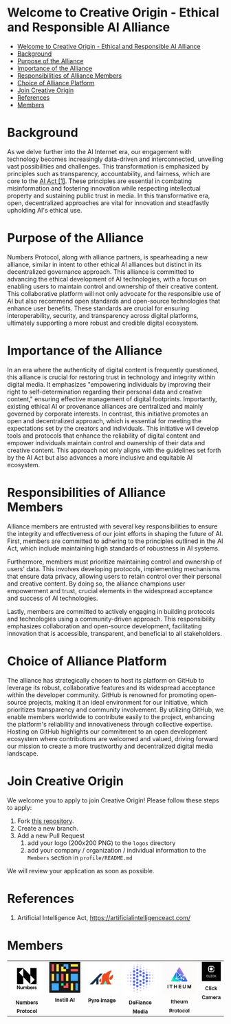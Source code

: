 # Welcome to Creative Origin - Ethical and Responsible AI Alliance

- [Welcome to Creative Origin - Ethical and Responsible AI Alliance](#welcome-to-creative-origin---ethical-and-responsible-ai-alliance)
- [Background](#background)
- [Purpose of the Alliance](#purpose-of-the-alliance)
- [Importance of the Alliance](#importance-of-the-alliance)
- [Responsibilities of Alliance Members](#responsibilities-of-alliance-members)
- [Choice of Alliance Platform](#choice-of-alliance-platform)
- [Join Creative Origin](#join-creative-origin)
- [References](#references)
- [Members](#members)

# Background

As we delve further into the AI Internet era, our engagement with technology becomes increasingly data-driven and interconnected, unveiling vast possibilities and challenges. This transformation is emphasized by principles such as transparency, accountability, and fairness, which are core to the [AI Act [1]](https://artificialintelligenceact.com/). These principles are essential in combating misinformation and fostering innovation while respecting intellectual property and sustaining public trust in media. In this transformative era, open, decentralized approaches are vital for innovation and steadfastly upholding AI's ethical use.

# Purpose of the Alliance

Numbers Protocol, along with alliance partners, is spearheading a new alliance, similar in intent to other ethical AI alliances but distinct in its decentralized governance approach. This alliance is committed to advancing the ethical development of AI technologies, with a focus on enabling users to maintain control and ownership of their creative content. This collaborative platform will not only advocate for the responsible use of AI but also recommend open standards and open-source technologies that enhance user benefits. These standards are crucial for ensuring interoperability, security, and transparency across digital platforms, ultimately supporting a more robust and credible digital ecosystem.

# Importance of the Alliance

In an era where the authenticity of digital content is frequently questioned, this alliance is crucial for restoring trust in technology and integrity within digital media. It emphasizes "empowering individuals by improving their right to self-determination regarding their personal data and creative content," ensuring effective management of digital footprints. Importantly, existing ethical AI or provenance alliances are centralized and mainly governed by corporate interests. In contrast, this initiative promotes an open and decentralized approach, which is essential for meeting the expectations set by the creators and individuals. This initiative will develop tools and protocols that enhance the reliability of digital content and empower individuals maintain control and ownership of their data and creative content. This approach not only aligns with the guidelines set forth by the AI Act but also advances a more inclusive and equitable AI ecosystem.

# Responsibilities of Alliance Members

Alliance members are entrusted with several key responsibilities to ensure the integrity and effectiveness of our joint efforts in shaping the future of AI. First, members are committed to adhering to the principles outlined in the AI Act, which include maintaining high standards of robustness in AI systems.

Furthermore, members must prioritize maintaining control and ownership of users' data. This involves developing protocols, implementing mechanisms that ensure data privacy, allowing users to retain control over their personal and creative content. By doing so, the alliance champions user empowerment and trust, crucial elements in the widespread acceptance and success of AI technologies.

Lastly, members are committed to actively engaging in building protocols and technologies using a community-driven approach. This responsibility emphasizes collaboration and open-source development, facilitating innovation that is accessible, transparent, and beneficial to all stakeholders.

# Choice of Alliance Platform

The alliance has strategically chosen to host its platform on GitHub to leverage its robust, collaborative features and its widespread acceptance within the developer community. GitHub is renowned for promoting open-source projects, making it an ideal environment for our initiative, which prioritizes transparency and community involvement. By utilizing GitHub, we enable members worldwide to contribute easily to the project, enhancing the platform's reliability and innovativeness through collective expertise. Hosting on GitHub highlights our commitment to an open development ecosystem where contributions are welcomed and valued, driving forward our mission to create a more trustworthy and decentralized digital media landscape.

# Join Creative Origin

We welcome you to apply to join Creative Origin! Please follow these steps to apply:

1. Fork [this repository](https://github.com/creative-origin/.github).
1. Create a new branch.
1. Add a new Pull Request
   1. add your logo (200x200 PNG) to the `logos` directory
   1. add your company / organization / individual information to the `Members` section in `profile/README.md`

We will review your application as soon as possible.

# References

1. Artificial Intelligence Act, https://artificialintelligenceact.com/

# Members

<table>
  <tbody>
    <tr>
      <td align="center" valign="top" width="20%"><a href="https://numbersprotocol.io" target="_blank"><img src="../logos/numbers-protocol.png" width="100px;" alt="Numbers Protocol"/><br /><sub><b>Numbers Protocol</b></sub></a><br /></td>
      <td align="center" valign="top" width="20%"><a href="https://www.instill.tech" target="_blank"><img src="../logos/instill-ai.png" width="100px;" alt="Instill AI"/><br /><sub><b>Instill AI</b></sub></a></td>
      <td align="center" valign="top" width="20%"><a href="https://www.facebook.com/pyroimage" target="_blank"><img src="../logos/pyro-image.png" width="100px;" alt="Pyro Image"/><br /><sub><b>Pyro Image</b></sub></a></td>
      <td align="center" valign="top" width="20%"><a href="https://defiance.media" target="_blank"><img src="../logos/defiance-media.png" width="100px;" alt="DeFiance Media"/><br /><sub><b>DeFiance Media</b></sub></a></td>
      <td align="center" valign="top" width="20%"><a href="https://itheum.io" target="_blank"><img src="../logos/itheum-protocol.png" width="100px;" alt="Itheum Protocol"/><br /><sub><b>Itheum Protocol</b></sub></a><br /></td>
      <td align="center" valign="top" width="20%"><a href="https://clickapp.com" target="_blank"><img src="../logos/click.png" width="100px;" alt="Click Camera"/><br /><sub><b>Click Camera</b></sub></a><br /></td>
    </tr>
  </tbody>
</table>
